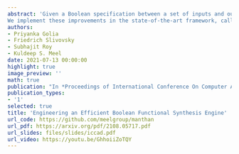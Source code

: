 ```yaml
---
abstract: 'Given a Boolean specification between a set of inputs and outputs, the problem of Boolean functional synthesis is to synthesise each output as a function of inputs such that the specification is met. Although the past few years have witnessed intense algorithmic development, accomplishing scalability remains the holy grail. The state-of-the-art approach combines machine learning and automated reasoningto synthesise Boolean functions efficiently. In this paper, we propose fouralgorithmic improvements for a data-driven framework for functional synthesis: using a dependency-driven multi-classifier to learn candidatefunction, extracting uniquely defined functions by interpolation, variables retention, and using lexicographic MaxSAT to repair candidates.
We implement these improvements in the state-of-the-art framework, called Manthan. The proposed framework is called Manthan2. Manthan2 shows significantly improved runtime performance compared to Manthan. In an extensive experimental evaluation on 609 benchmarks, Manthan2 is able to synthesise a Boolean function vector for 509 instances compared to 356 instances solved by Manthan – an increment of 153 instances over the state-of-the-art. To put this into perspective, Manthan improved on the prior state-of-the-art by only 76 instances.'
authors:
- Priyanka Golia
- Friedrich Slivovsky
- Subhajit Roy
- Kuldeep S. Meel
date: 2021-07-13 00:00:00
highlight: true
image_preview: ''
math: true
publication: "In *Proceedings of International Conference On Computer Aided Design (ICCAD)*"
publication_types:
- '1'
selected: true
title: 'Engineering an Efficient Boolean Functional Synthesis Engine'
url_code: https://github.com/meelgroup/manthan
url_pdf: https://arxiv.org/pdf/2108.05717.pdf
url_slides: files/slides/iccad.pdf
url_video: https://youtu.be/GhhoiiZoTQY
---
```


